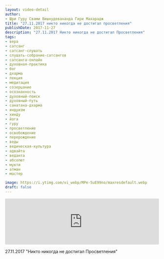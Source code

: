 ```yaml
---
layout: video-detail
author:
- Шри Гуру Свами Вишнудевананда Гири Махарадж
title: "27.11.2017 никто никогда не достигал просветления"
publishDate: 2017-11-27
description: "27.11.2017 Никто никогда не достигал Просветления"
tags: 
- вера
- сатсанг
- сатсанг-слушать
- слушать-собрание-сатсангов
- сатсанга-онлайн
- духовная-практика
- бог
- дхарма
- лекция
- медитация
- созерцание
- осознанность
- духовный-поиск
- духовный-путь
- санатана-дхарма
- индуизм
- хинду
- йога
- гуру
- просветление
- освобождение
- перерождение
- веды
- ведическая-культура
- адвайта
- веданта
- абсолют
- мукти
- атман
- мастер

image: https://i.ytimg.com/vi_webp/MPe-5uE99no/maxresdefault.webp
draft: false
---
```


<iframe width="100%" src="https://www.youtube.com/embed/MPe-5uE99no" frameborder="0" allowfullscreen=""></iframe> 

 27.11.2017 "Никто никогда не достигал Просветления"

  

 